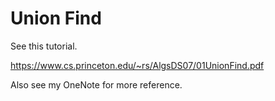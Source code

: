 # Union Find


See this tutorial.

https://www.cs.princeton.edu/~rs/AlgsDS07/01UnionFind.pdf

Also see my OneNote for more reference.

